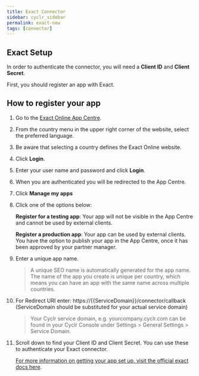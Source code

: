 ```yaml
---
title: Exact Connector
sidebar: cyclr_sidebar
permalink: exact-new
tags: [connector]
---
```


Exact Setup
---------------
In order to authenticate the connector, you will need a **Client ID** and **Client Secret**.

First, you should register an app with Exact.

How to register your app
---------------

1. Go to the [Exact Online App Centre](https://apps.exactonline.com/gb/en-gb/V2).
2. From the country menu in the upper right corner of the website, select the preferred language.
3. Be aware that selecting a country defines the Exact Online website.
4. Click **Login**.
5. Enter your user name and password and click **Login**.
6. When you are authenticated you will be redirected to the App Centre.
7. Click **Manage my apps**
8. Click one of the options below:

    **Register for a testing app**: Your app will not be visible in the App Centre and cannot be used by external clients.
  
    **Register a production app**: Your app can be used by external clients. You have the option to publish your app in the App Centre, once it has been approved by your partner manager.

9. Enter a unique app name.  

   >A unique SEO name is automatically generated for the app name. The name of the app you create is unique per country, which means you can have an app with the same name across multiple countries.
  
10. For Redirect URI enter: <span>ht</span>tps://{{ServiceDomain}}/connector/callback (ServiceDomain should be substituted for your actual service domain)
    
    >Your Cyclr service domain, e.g. yourcompany.cyclr.com can be found in your Cyclr Console under Settings > General Settings > Service Domain.

11. Scroll down to find your Client ID and Client Secret. You can use these to authenticate your Exact connector.

  

    [For more information on getting your app set up, visit the official exact docs here](https://support.exactonline.com/community/s/knowledge-base#All-All-DNO-Content-oauth-eol-oauth-devstep1).

